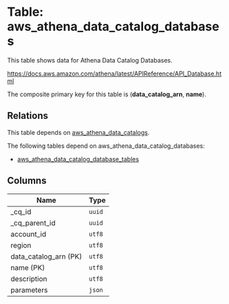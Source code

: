 # Table: aws_athena_data_catalog_databases

This table shows data for Athena Data Catalog Databases.

https://docs.aws.amazon.com/athena/latest/APIReference/API_Database.html

The composite primary key for this table is (**data_catalog_arn**, **name**).

## Relations

This table depends on [aws_athena_data_catalogs](aws_athena_data_catalogs.md).

The following tables depend on aws_athena_data_catalog_databases:
  - [aws_athena_data_catalog_database_tables](aws_athena_data_catalog_database_tables.md)

## Columns

| Name          | Type          |
| ------------- | ------------- |
|_cq_id|`uuid`|
|_cq_parent_id|`uuid`|
|account_id|`utf8`|
|region|`utf8`|
|data_catalog_arn (PK)|`utf8`|
|name (PK)|`utf8`|
|description|`utf8`|
|parameters|`json`|